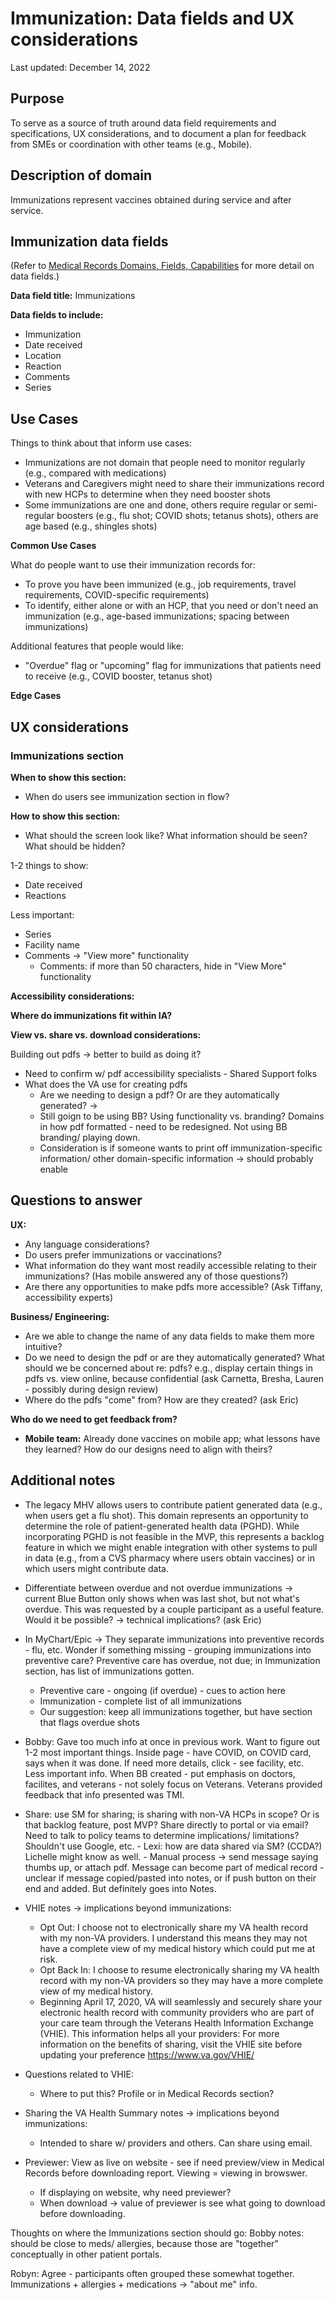 # Immunization: Data fields and UX considerations

Last updated: December 14, 2022

## Purpose

To serve as a source of truth around data field requirements and specifications, UX considerations, and to document a plan for feedback from SMEs or coordination with other teams (e.g., Mobile). 

## Description of domain

Immunizations represent vaccines obtained during service and after service. 

## Immunization data fields
(Refer to [Medical Records Domains, Fields, Capabilities](https://docs.google.com/spreadsheets/d/13KE1WhN9c_uG_m-RDEeL3xT0Q50txcBJ_IMt8BxU5II/edit#gid=1602824280) for more detail on data fields.) 

**Data field title:** Immunizations

**Data fields to include:**
- Immunization
- Date received
- Location
- Reaction
- Comments
- Series

## Use Cases

Things to think about that inform use cases: 
- Immunizations are not domain that people need to monitor regularly (e.g., compared with medications)
- Veterans and Caregivers might need to share their immunizations record with new HCPs to determine when they need booster shots
- Some immunizations are one and done, others require regular or semi-regular boosters (e.g., flu shot; COVID shots; tetanus shots), others are age based (e.g., shingles shots)

**Common Use Cases**

What do people want to use their immunization records for: 
- To prove you have been immunized (e.g., job requirements, travel requirements, COVID-specific requirements)
- To identify, either alone or with an HCP, that you need or don't need an immunization (e.g., age-based immunizations; spacing between immunizations)

Additional features that people would like: 
- "Overdue" flag or "upcoming" flag for immunizations that patients need to receive (e.g., COVID booster, tetanus shot)


**Edge Cases**


## UX considerations

### Immunizations section

**When to show this section:**
- When do users see immunization section in flow? 



**How to show this section:**
- What should the screen look like? What information should be seen? What should be hidden? 

1-2 things to show: 
- Date received
- Reactions

Less important: 
- Series
- Facility name
- Comments -> "View more" functionality
    - Comments: if more than 50 characters, hide in "View More" functionality

**Accessibility considerations:**


**Where do immunizations fit within IA?**


**View vs. share vs. download considerations:**

Building out pdfs -> better to build as doing it? 
- Need to confirm w/ pdf accessibility specialists - Shared Support folks
- What does the VA use for creating pdfs
    - Are we needing to design a pdf? Or are they automatically generated? -> 
    - Still goign to be using BB? Using functionality vs. branding? Domains in how pdf formatted - need to be redesigned. Not using BB branding/ playing down.  
    - Consideration is if someone wants to print off immunization-specific information/ other domain-specific information -> should probably enable

## Questions to answer

**UX:** 
- Any language considerations? 
- Do users prefer immunizations or vaccinations? 
- What information do they want most readily accessible relating to their immunizations? (Has mobile answered any of those questions?)
- Are there any opportunities to make pdfs more accessible? (Ask Tiffany, accessibility experts)

**Business/ Engineering:** 
- Are we able to change the name of any data fields to make them more intuitive? 
- Do we need to design the pdf or are they automatically generated? What should we be concerned about re: pdfs? e.g., display certain things in pdfs vs. view online, because confidential (ask Carnetta, Bresha, Lauren - possibly during design review)
- Where do the pdfs "come" from? How are they created? (ask Eric)
    

**Who do we need to get feedback from?**
- **Mobile team:** Already done vaccines on mobile app; what lessons have they learned? How do our designs need to align with theirs? 


## Additional notes

- The legacy MHV allows users to contribute patient generated data (e.g., when users get a flu shot). This domain represents an opportunity to determine the role of patient-generated health data (PGHD). While incorporating PGHD is not feasible in the MVP, this represents a backlog feature in which we might enable integration with other systems to pull in data (e.g., from a CVS pharmacy where users obtain vaccines) or in which users might contribute data. 
- Differentiate between overdue and not overdue immunizations -> current Blue Button only shows when was last shot, but not what's overdue. This was requested by a couple participant as a useful feature. Would it be possible? -> technical implications? (ask Eric)
- In MyChart/Epic -> They separate immunizations into preventive records - flu, etc. Wonder if something missing - grouping immunizations into preventive care? Preventive care has overdue, not due; in Immunization section, has list of immunizations gotten. 
    - Preventive care - ongoing (if overdue) - cues to action here
    - Immunization - complete list of all immunizations
    - Our suggestion: keep all immunizations together, but have section that flags overdue shots

- Bobby: Gave too much info at once in previous work. Want to figure out 1-2 most important things. Inside page - have COVID, on COVID card, says when it was done. If need more details, click - see facility, etc. Less important info. When BB created - put emphasis on doctors, facilites, and veterans - not solely focus on Veterans. Veterans provided feedback that info presented was TMI. 

- Share: use SM for sharing; is sharing with non-VA HCPs in scope? Or is that backlog feature, post MVP? Share directly to portal or via email? Need to talk to policy teams to determine implications/ limitations? Shouldn't use Google, etc. 
        - Lexi: how are data shared via SM? (CCDA?) Lichelle might know as well. 
        - Manual process -> send message saying thumbs up, or attach pdf. Message can become part of medical record - unclear if message copied/pasted into notes, or if push button on their end and added. But definitely goes into Notes. 

- VHIE notes -> implications beyond immunizations: 
    -  Opt Out: I choose not to electronically share my VA health record with my non-VA providers. I understand this means they may not have a complete view of my medical history which could put me at risk.
    - Opt Back In: I choose to resume electronically sharing my VA health record with my non-VA providers so they may have a more complete view of my medical history.
    - Beginning April 17, 2020, VA will seamlessly and securely share your electronic health record with community providers who are part of your care team through the Veterans Health Information Exchange (VHIE). This information helps all your providers: For more information on the benefits of sharing, visit the VHIE site before updating your preference https://www.va.gov/VHIE/

- Questions related to VHIE:    
    - Where to put this? Profile or in Medical Records section? 

- Sharing the VA Health Summary notes -> implications beyond immunizations: 
    - Intended to share w/ providers and others. Can share using email. 

- Previewer: View as live on website - see if need preview/view in Medical Records before downloading report. Viewing = viewing in browswer. 
    - If displaying on website, why need previewer?
    - When download -> value of previewer is see what going to download before downloading. 

Thoughts on where the Immunizations section should go: 
Bobby notes: should be close to meds/ allergies, because those are "together" conceptually in other patient portals. 

Robyn: Agree - participants often grouped these somewhat together. Immunizations + allergies + medications -> "about me" info. 


